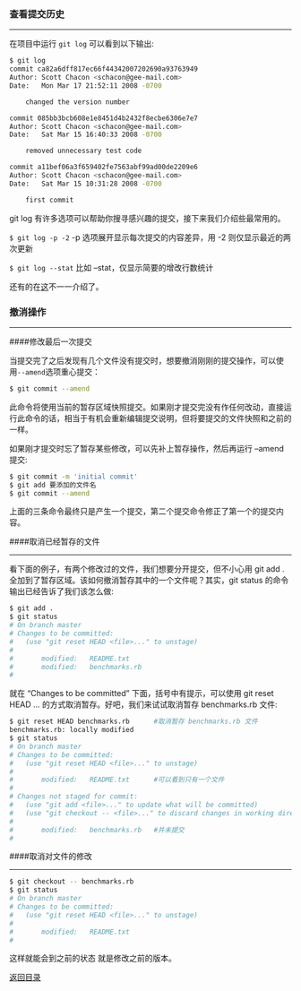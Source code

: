 
### 查看提交历史

- - - 

在项目中运行 `git log` 可以看到以下输出:

```bash
$ git log
commit ca82a6dff817ec66f44342007202690a93763949
Author: Scott Chacon <schacon@gee-mail.com>
Date:   Mon Mar 17 21:52:11 2008 -0700

    changed the version number

commit 085bb3bcb608e1e8451d4b2432f8ecbe6306e7e7
Author: Scott Chacon <schacon@gee-mail.com>
Date:   Sat Mar 15 16:40:33 2008 -0700

    removed unnecessary test code

commit a11bef06a3f659402fe7563abf99ad00de2209e6
Author: Scott Chacon <schacon@gee-mail.com>
Date:   Sat Mar 15 10:31:28 2008 -0700

    first commit
```

git log 有许多选项可以帮助你搜寻感兴趣的提交，接下来我们介绍些最常用的。  

`$ git log -p -2` -p 选项展开显示每次提交的内容差异，用 -2 则仅显示最近的两次更新  

`$ git log --stat` 比如 –stat，仅显示简要的增改行数统计  

还有的在[这](http://docs.pythontab.com/github/gitbook/Git-Basics/Viewing-the-Commit-History.html)不一一介绍了。

### 撤消操作

- - -

####修改最后一次提交

当提交完了之后发现有几个文件没有提交时，想要撤消刚刚的提交操作，可以使用`--amend`选项重心提交：

```bash
$ git commit --amend
```

此命令将使用当前的暂存区域快照提交。如果刚才提交完没有作任何改动，直接运行此命令的话，相当于有机会重新编辑提交说明，但将要提交的文件快照和之前的一样。

如果刚才提交时忘了暂存某些修改，可以先补上暂存操作，然后再运行 –amend 提交:

```bash
$ git commit -m 'initial commit'
$ git add 要添加的文件名
$ git commit --amend
```

上面的三条命令最终只是产生一个提交，第二个提交命令修正了第一个的提交内容。

####取消已经暂存的文件

- - -

看下面的例子，有两个修改过的文件，我们想要分开提交，但不小心用 git add . 全加到了暂存区域。该如何撤消暂存其中的一个文件呢？其实，git status 的命令输出已经告诉了我们该怎么做:

```bash
$ git add .
$ git status
# On branch master
# Changes to be committed:
#   (use "git reset HEAD <file>..." to unstage)
#
#       modified:   README.txt
#       modified:   benchmarks.rb
#
```

就在 “Changes to be committed” 下面，括号中有提示，可以使用 git reset HEAD <file>... 的方式取消暂存。好吧，我们来试试取消暂存 benchmarks.rb 文件:

```bash
$ git reset HEAD benchmarks.rb      #取消暂存 benchmarks.rb 文件
benchmarks.rb: locally modified
$ git status
# On branch master
# Changes to be committed:
#   (use "git reset HEAD <file>..." to unstage)
#
#       modified:   README.txt      #可以看到只有一个文件
#
# Changes not staged for commit:
#   (use "git add <file>..." to update what will be committed)
#   (use "git checkout -- <file>..." to discard changes in working directory)
#
#       modified:   benchmarks.rb   #并未提交
#
```

####取消对文件的修改

- - -

```bash
$ git checkout -- benchmarks.rb
$ git status
# On branch master
# Changes to be committed:
#   (use "git reset HEAD <file>..." to unstage)
#
#       modified:   README.txt
#
```

这样就能会到之前的状态 就是修改之前的版本。










[返回目录](https://github.com/wdyggh/note)

